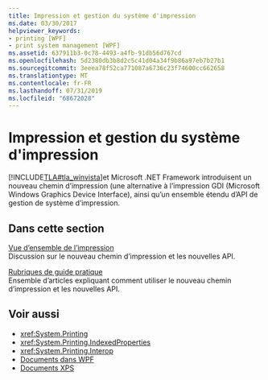 ```yaml
---
title: Impression et gestion du système d'impression
ms.date: 03/30/2017
helpviewer_keywords:
- printing [WPF]
- print system management [WPF]
ms.assetid: 637911b3-0c78-4493-a4fb-91db56d767cd
ms.openlocfilehash: 5d2380db3b8d2c5c41d04a34f9b86a97eb7b27b1
ms.sourcegitcommit: 3eeea78f52ca771087a6736c23f74600cc662658
ms.translationtype: MT
ms.contentlocale: fr-FR
ms.lasthandoff: 07/31/2019
ms.locfileid: "68672028"
---
```

# <a name="printing-and-print-system-management"></a>Impression et gestion du système d'impression
[!INCLUDE[TLA#tla_winvista](../../../../includes/tlasharptla-winvista-md.md)]et Microsoft .NET Framework introduisent un nouveau chemin d’impression (une alternative à l’impression GDI (Microsoft Windows Graphics Device Interface), ainsi qu’un ensemble étendu d’API de gestion de système d’impression.  
  
## <a name="in-this-section"></a>Dans cette section  
 [Vue d’ensemble de l’impression](printing-overview.md)  
 Discussion sur le nouveau chemin d’impression et les nouvelles API.  
  
 [Rubriques de guide pratique](printing-how-to-topics.md)  
 Ensemble d’articles expliquant comment utiliser le nouveau chemin d’impression et les nouvelles API.  
  
## <a name="see-also"></a>Voir aussi

- <xref:System.Printing>
- <xref:System.Printing.IndexedProperties>
- <xref:System.Printing.Interop>
- [Documents dans WPF](documents-in-wpf.md)
- [Documents XPS](/windows/desktop/printdocs/documents)
